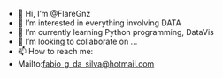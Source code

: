 - 👋 Hi, I’m @FlareGnz
- 👀 I’m interested in everything involving DATA
- 🌱 I’m currently learning Python programming, DataVis
- 💞️ I’m looking to collaborate on ...
- 📫 How to reach me:
-   Mailto:fabio_g_da_silva@hotmail.com

<!---
FlareGnz/FlareGnz is a ✨ special ✨ repository because its `README.md` (this file) appears on your GitHub profile.
You can click the Preview link to take a look at your changes.
--->
